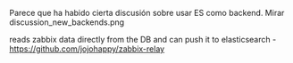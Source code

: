 Parece que ha habido cierta discusión sobre usar ES como backend.
Mirar discussion_new_backends.png


reads zabbix data directly from the DB and can push it to elasticsearch - https://github.com/jojohappy/zabbix-relay
